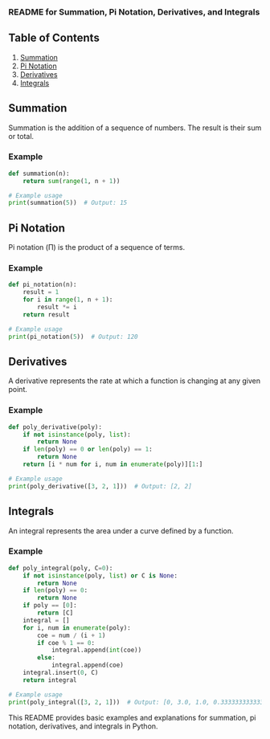 ### README for Summation, Pi Notation, Derivatives, and Integrals

## Table of Contents
1. [Summation](#summation)
2. [Pi Notation](#pi-notation)
3. [Derivatives](#derivatives)
4. [Integrals](#integrals)

## Summation
Summation is the addition of a sequence of numbers. The result is their sum or total.

### Example
```python
def summation(n):
    return sum(range(1, n + 1))

# Example usage
print(summation(5))  # Output: 15
```

## Pi Notation
Pi notation (Π) is the product of a sequence of terms.

### Example
```python
def pi_notation(n):
    result = 1
    for i in range(1, n + 1):
        result *= i
    return result

# Example usage
print(pi_notation(5))  # Output: 120
```

## Derivatives
A derivative represents the rate at which a function is changing at any given point.

### Example
```python
def poly_derivative(poly):
    if not isinstance(poly, list):
        return None
    if len(poly) == 0 or len(poly) == 1:
        return None
    return [i * num for i, num in enumerate(poly)][1:]

# Example usage
print(poly_derivative([3, 2, 1]))  # Output: [2, 2]
```

## Integrals
An integral represents the area under a curve defined by a function.

### Example
```python
def poly_integral(poly, C=0):
    if not isinstance(poly, list) or C is None:
        return None
    if len(poly) == 0:
        return None
    if poly == [0]:
        return [C]
    integral = []
    for i, num in enumerate(poly):
        coe = num / (i + 1)
        if coe % 1 == 0:
            integral.append(int(coe))
        else:
            integral.append(coe)
    integral.insert(0, C)
    return integral

# Example usage
print(poly_integral([3, 2, 1]))  # Output: [0, 3.0, 1.0, 0.3333333333333333]
```

This README provides basic examples and explanations for summation, pi notation, derivatives, and integrals in Python.